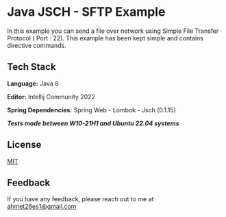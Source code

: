 
# Java JSCH - SFTP Example

In this example you can send a file over network using Simple File Transfer Protocol ( Port : 22).
This example has been kept simple and contains directive commands. 

## Tech Stack

**Language:** Java 8

**Editor:** Intellij Community 2022

**Spring Dependencies:** Spring Web - Lombok - Jsch (0.1.15)

***Tests made between W10-21H1 and Ubuntu 22.04 systems***




## License

[MIT](https://choosealicense.com/licenses/mit/)


## Feedback

If you have any feedback, please reach out to me at ahmet26es1@gmail.com